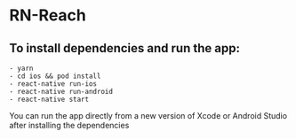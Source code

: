 # RN-Reach


## To install dependencies and run the app: 

```
- yarn 
- cd ios && pod install 
- react-native run-ios
- react-native run-android
- react-native start 
```

You can run the app directly from a new version of Xcode or Android Studio after installing the dependencies

